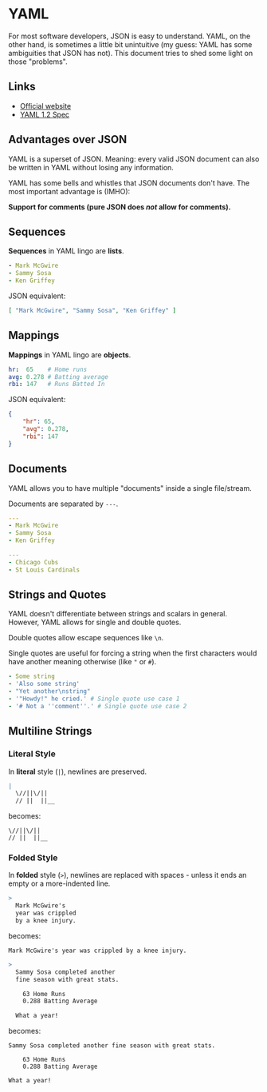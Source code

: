 # YAML

For most software developers, JSON is easy to understand. YAML, on the other hand, is sometimes a little bit unintuitive (my guess: YAML has some ambiguities that JSON has not). This document tries to shed some light on those "problems".

## Links

* [Official website](https://yaml.org/)
* [YAML 1.2 Spec](https://yaml.org/spec/1.2/spec.html)

## Advantages over JSON

YAML is a superset of JSON. Meaning: every valid JSON document can also be written in YAML without losing any information.

YAML has some bells and whistles that JSON documents don't have. The most important advantage is (IMHO):

**Support for comments (pure JSON does *not* allow for comments).**

## Sequences

**Sequences** in YAML lingo are **lists**.

```yml
- Mark McGwire
- Sammy Sosa
- Ken Griffey
```

JSON equivalent:

```json
[ "Mark McGwire", "Sammy Sosa", "Ken Griffey" ]
```

## Mappings

**Mappings** in YAML lingo are **objects**.

```yml
hr:  65    # Home runs
avg: 0.278 # Batting average
rbi: 147   # Runs Batted In
```

JSON equivalent:

```json
{
    "hr": 65,
    "avg": 0.278,
    "rbi": 147
}
```

## Documents

YAML allows you to have multiple "documents" inside a single file/stream.

Documents are separated by `---`.

```yaml
---
- Mark McGwire
- Sammy Sosa
- Ken Griffey

---
- Chicago Cubs
- St Louis Cardinals
```

## Strings and Quotes

YAML doesn't differentiate between strings and scalars in general. However, YAML allows for single and double quotes.

Double quotes allow escape sequences like `\n`.

Single quotes are useful for forcing a string when the first characters would have another meaning otherwise (like `"` or `#`).

```yml
- Some string
- 'Also some string'
- "Yet another\nstring"
- '"Howdy!" he cried.' # Single quote use case 1
- '# Not a ''comment''.' # Single quote use case 2
```

## Multiline Strings

### Literal Style

In **literal** style (`|`), newlines are preserved.

```yml
|
  \//||\/||
  // ||  ||__
```

becomes:

    \//||\/||
    // ||  ||__

### Folded Style

In **folded** style (`>`), newlines are replaced with spaces - unless it ends an empty or a more-indented line.

```yml
>
  Mark McGwire's
  year was crippled
  by a knee injury.
```

becomes:

    Mark McGwire's year was crippled by a knee injury.

```yml
>
  Sammy Sosa completed another
  fine season with great stats.

    63 Home Runs
    0.288 Batting Average

  What a year!
```

becomes:

```
Sammy Sosa completed another fine season with great stats.

    63 Home Runs
    0.288 Batting Average

What a year!
```
